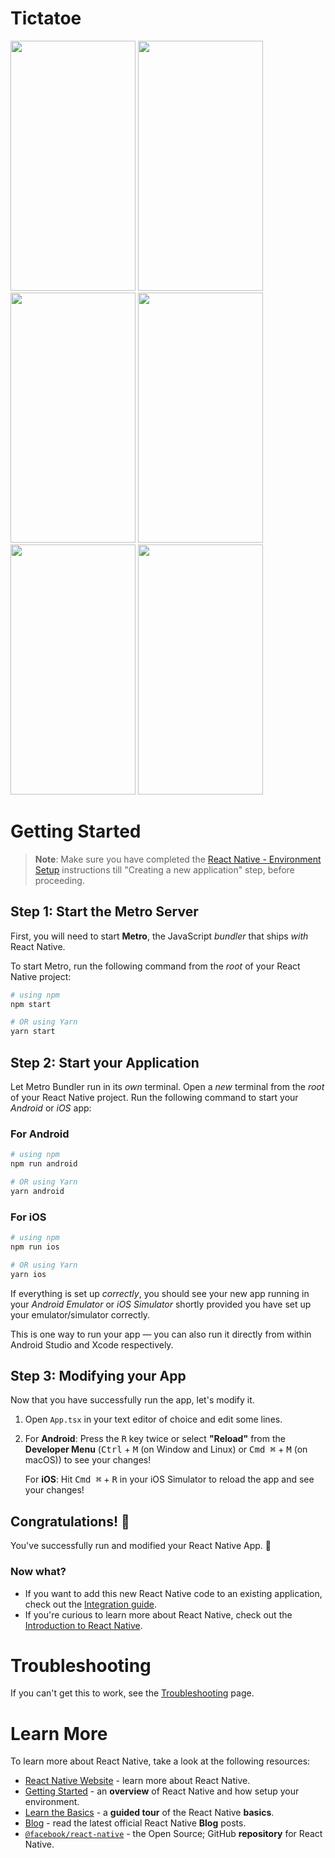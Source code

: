 # Tictatoe

<img src="https://github.com/AbdullahJaspal/TicTacToe/assets/77833394/e51ac771-0c6b-4ba8-b21a-895e9ca9e6c8" width="200" height="400">
<img src="https://github.com/AbdullahJaspal/TicTacToe/assets/77833394/f1219f7e-d1c8-4e69-b49d-a92c3884a5f9" width="200" height="400">
<img src="https://github.com/AbdullahJaspal/TicTacToe/assets/77833394/8db8dad1-ce5a-49e7-b0d8-6164f6354d57" width="200" height="400">
<img src="https://github.com/AbdullahJaspal/TicTacToe/assets/77833394/6d546621-a770-4152-99f6-4240222d51db" width="200" height="400">
<img src="https://github.com/AbdullahJaspal/TicTacToe/assets/77833394/e4872321-1ed4-4f4a-b152-401075435a73" width="200" height="400">
<img src="https://github.com/AbdullahJaspal/TicTacToe/assets/77833394/c9ab9378-ae0b-4b13-aeeb-627894936527" width="200" height="400">

# Getting Started

> **Note**: Make sure you have completed the [React Native - Environment Setup](https://reactnative.dev/docs/environment-setup) instructions till "Creating a new application" step, before proceeding.

## Step 1: Start the Metro Server

First, you will need to start **Metro**, the JavaScript _bundler_ that ships _with_ React Native.

To start Metro, run the following command from the _root_ of your React Native project:

```bash
# using npm
npm start

# OR using Yarn
yarn start
```

## Step 2: Start your Application

Let Metro Bundler run in its _own_ terminal. Open a _new_ terminal from the _root_ of your React Native project. Run the following command to start your _Android_ or _iOS_ app:

### For Android

```bash
# using npm
npm run android

# OR using Yarn
yarn android
```

### For iOS

```bash
# using npm
npm run ios

# OR using Yarn
yarn ios
```

If everything is set up _correctly_, you should see your new app running in your _Android Emulator_ or _iOS Simulator_ shortly provided you have set up your emulator/simulator correctly.

This is one way to run your app — you can also run it directly from within Android Studio and Xcode respectively.

## Step 3: Modifying your App

Now that you have successfully run the app, let's modify it.

1. Open `App.tsx` in your text editor of choice and edit some lines.
2. For **Android**: Press the <kbd>R</kbd> key twice or select **"Reload"** from the **Developer Menu** (<kbd>Ctrl</kbd> + <kbd>M</kbd> (on Window and Linux) or <kbd>Cmd ⌘</kbd> + <kbd>M</kbd> (on macOS)) to see your changes!

   For **iOS**: Hit <kbd>Cmd ⌘</kbd> + <kbd>R</kbd> in your iOS Simulator to reload the app and see your changes!

## Congratulations! :tada:

You've successfully run and modified your React Native App. :partying_face:

### Now what?

- If you want to add this new React Native code to an existing application, check out the [Integration guide](https://reactnative.dev/docs/integration-with-existing-apps).
- If you're curious to learn more about React Native, check out the [Introduction to React Native](https://reactnative.dev/docs/getting-started).

# Troubleshooting

If you can't get this to work, see the [Troubleshooting](https://reactnative.dev/docs/troubleshooting) page.

# Learn More

To learn more about React Native, take a look at the following resources:

- [React Native Website](https://reactnative.dev) - learn more about React Native.
- [Getting Started](https://reactnative.dev/docs/environment-setup) - an **overview** of React Native and how setup your environment.
- [Learn the Basics](https://reactnative.dev/docs/getting-started) - a **guided tour** of the React Native **basics**.
- [Blog](https://reactnative.dev/blog) - read the latest official React Native **Blog** posts.
- [`@facebook/react-native`](https://github.com/facebook/react-native) - the Open Source; GitHub **repository** for React Native.
